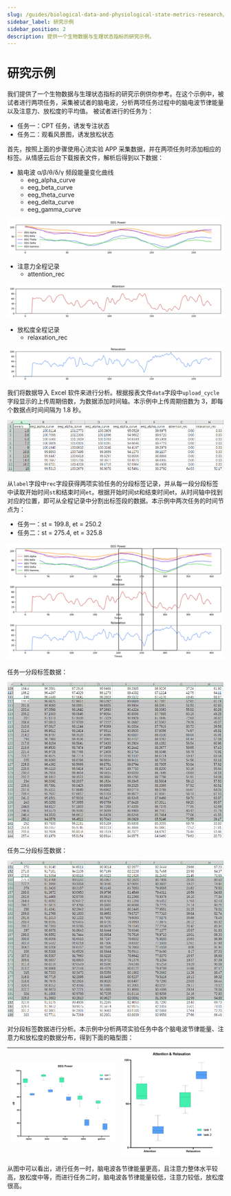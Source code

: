 ```yaml
---
slug: /guides/biological-data-and-physiological-state-metrics-research/research-demo
sidebar_label: 研究示例
sidebar_position: 2
description: 提供一个生物数据与生理状态指标的研究示例。
---
```


# 研究示例

我们提供了一个生物数据与生理状态指标的研究示例供你参考。在这个示例中，被试者进行两项任务，采集被试者的脑电波，分析两项任务过程中的脑电波节律能量以及注意力、放松度的平均值。
被试者进行的任务为：

- 任务一：CPT 任务，诱发专注状态
- 任务二：观看风景图，诱发放松状态

首先，按照上面的步骤使用心流实验 APP 采集数据，并在两项任务时添加相应的标签。从情感云后台下载报表文件，解析后得到以下数据：

- 脑电波 α/β/θ/δ/γ 频段能量变化曲线
  - eeg_alpha_curve
  - eeg_beta_curve
  - eeg_theta_curve
  - eeg_delta_curve
  - eeg_gamma_curve

![脑电波频段能量变化曲线](./image/eeg-rhythms-power-curve.png)

- 注意力全程记录
  - attention_rec

![注意力全程记录](./image/attention-rec.png)

- 放松度全程记录
  - relaxation_rec

![放松度全程记录](./image/relaxation-rec.png)

我们将数据导入 Excel 软件来进行分析。根据报表文件`data`字段中`upload_cycle`字段显示的上传周期倍数，为数据添加时间轴。本示例中上传周期倍数为 3，即每个数据点时间间隔为 1.8 秒。

![导入Excel的数据](./image/data-in-excel.png)

从`label`字段中`rec`字段获得两项实验任务的分段标签记录，并从每一段分段标签中读取开始时间`st`和结束时间`et`。根据开始时间st和结束时间et，从时间轴中找到对应的位置，即可从全程记录中分割出标签段的数据。本示例中两次任务的时间节点为：

- 任务一：st = 199.8, et = 250.2
- 任务二：st = 275.4, et = 325.8

![分割标签数据](./image/labeled-record-data.png)

任务一分段标签数据：

![任务一分段标签数据](./image/labeled-data-of-task-1.png)

任务二分段标签数据：

![任务二分段标签数据](./image/labeled-data-of-task-2.png)

对分段标签数据进行分析。本示例中分析两项实验任务中各个脑电波节律能量、注意力和放松度的数据分布，得到下面的箱型图：

![两项任务中的脑电波频段能量分布](./image/eeg-power-distribution-of-two-tasks.png) | ![两项任务中的注意力与放松度分布](./image/attention-and-relaxation-distribution-of-two-tasks.png)
---|---

从图中可以看出，进行任务一时，脑电波各节律能量更高，且注意力整体水平较高，放松度中等，而进行任务二时，脑电波各节律能量较低，注意力较低，放松度很高。